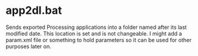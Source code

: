 # app2dl.bat
Sends exported Processing applications into a folder named after its last modified date. This location is set and is not changeable. I might add a param.xml file or something to hold parameters so it can be used for other purposes later on.
